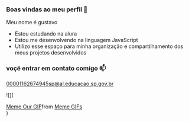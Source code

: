 ### Boas vindas ao meu perfil 💙

Meu nome é gustavo 
  - Estou estudando na alura
  - Estou me desenvolvendo na linguagem JavaScript
  - Utilizo esse espaço para minha organização e compartilhamento dos meus projetos desenvolvidos

###  voçê entrar em contato comigo 📫

00001162674945sp@al.educacao.sp.gov.br

![](<div class="tenor-gif-embed" data-postid="21036569" data-share-method="host" data-aspect-ratio="1.77778" data-width="100%"><a href="https://tenor.com/view/meme-our-now-gif-21036569">Meme Our GIF</a>from <a href="https://tenor.com/search/meme-gifs">Meme GIFs</a></div> <script type="text/javascript" async src="https://tenor.com/embed.js"></script>)
